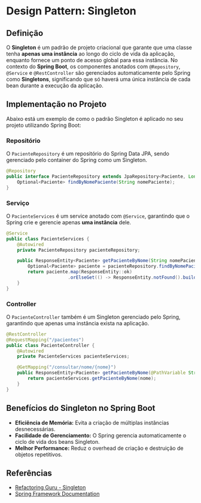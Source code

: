 # Design Pattern: Singleton

## Definição
O **Singleton** é um padrão de projeto criacional que garante que uma classe tenha **apenas uma instância** ao longo do ciclo de vida da aplicação, enquanto fornece um ponto de acesso global para essa instância. No contexto do **Spring Boot**, os componentes anotados com `@Repository`, `@Service` e `@RestController` são gerenciados automaticamente pelo Spring como **Singletons**, significando que só haverá uma única instância de cada bean durante a execução da aplicação.

## Implementação no Projeto
Abaixo está um exemplo de como o padrão Singleton é aplicado no seu projeto utilizando Spring Boot:

### Repositório
O `PacienteRepository` é um repositório do Spring Data JPA, sendo gerenciado pelo container do Spring como um Singleton.

```java
@Repository
public interface PacienteRepository extends JpaRepository<Paciente, Long> {
    Optional<Paciente> findByNomePaciente(String nomePaciente);
}
```

### Serviço
O `PacienteServices` é um service anotado com `@Service`, garantindo que o Spring crie e gerencie apenas **uma instância** dele.

```java
@Service
public class PacienteServices {
    @Autowired
    private PacienteRepository pacienteRepository;

    public ResponseEntity<Paciente> getPacienteByNome(String nomePaciente) {
        Optional<Paciente> paciente = pacienteRepository.findByNomePaciente(nomePaciente);
        return paciente.map(ResponseEntity::ok)
                       .orElseGet(() -> ResponseEntity.notFound().build());
    }
}
```

### Controller
O `PacienteController` também é um Singleton gerenciado pelo Spring, garantindo que apenas uma instância exista na aplicação.

```java
@RestController
@RequestMapping("/pacientes")
public class PacienteController {
    @Autowired
    private PacienteServices pacienteServices;

    @GetMapping("/consultar/nome/{nome}")
    public ResponseEntity<Paciente> getPacienteByNome(@PathVariable String nome) {
        return pacienteServices.getPacienteByNome(nome);
    }
}
```

## Benefícios do Singleton no Spring Boot
- **Eficiência de Memória:** Evita a criação de múltiplas instâncias desnecessárias.
- **Facilidade de Gerenciamento:** O Spring gerencia automaticamente o ciclo de vida dos beans Singleton.
- **Melhor Performance:** Reduz o overhead de criação e destruição de objetos repetitivos.

## Referências
- [Refactoring Guru - Singleton](https://refactoring.guru/pt-br/design-patterns/singleton)
- [Spring Framework Documentation](https://docs.spring.io/spring-framework/docs/current/reference/html/core.html#beans-factory-scopes)

